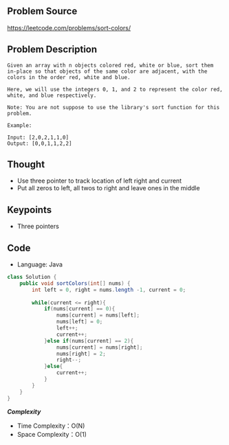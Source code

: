## Problem Source
https://leetcode.com/problems/sort-colors/

## Problem Description
```
Given an array with n objects colored red, white or blue, sort them in-place so that objects of the same color are adjacent, with the colors in the order red, white and blue.

Here, we will use the integers 0, 1, and 2 to represent the color red, white, and blue respectively.

Note: You are not suppose to use the library's sort function for this problem.

Example:

Input: [2,0,2,1,1,0]
Output: [0,0,1,1,2,2]
```

## Thought
- Use three pointer to track location of left right and current
- Put all zeros to left, all twos to right and leave ones in the middle

## Keypoints
- Three pointers


## Code
* Language: Java

```Java
class Solution {
    public void sortColors(int[] nums) {
        int left = 0, right = nums.length -1, current = 0;
        
        while(current <= right){
            if(nums[current] == 0){
                nums[current] = nums[left];
                nums[left] = 0;
                left++;
                current++;
            }else if(nums[current] == 2){
                nums[current] = nums[right];
                nums[right] = 2;
                right--;   
            }else{
                current++;
            }
        }
    }
}
```

***Complexity***

- Time Complexity：O(N)
- Space Complexity：O(1)
